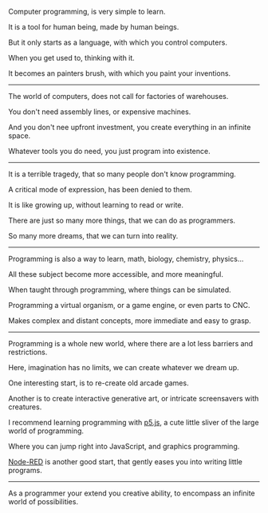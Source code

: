 Computer programming,
is very simple to learn.

It is a tool for human being,
made by human beings.

But it only starts as a language,
with which you control computers.

When you get used to,
thinking with it.

It becomes an painters brush,
with which you paint your inventions.

---

The world of computers,
does not call for factories of warehouses.

You don't need assembly lines,
or expensive machines.

And you don't nee upfront investment,
you create everything in an infinite space.

Whatever tools you do need,
you just program into existence.

---

It is a terrible tragedy,
that so many people don't know programming.

A critical mode of expression,
has been denied to them.

It is like growing up,
without learning to read or write.

There are just so many more things,
that we can do as programmers.

So many more dreams,
that we can turn into reality.

---

Programming is also a way to learn,
math, biology, chemistry, physics...

All these subject become more accessible,
and more meaningful.

When taught through programming,
where things can be simulated.

Programming a virtual organism,
or a game engine, or even parts to CNC.

Makes complex and distant concepts,
more immediate and easy to grasp.

---

Programming is a whole new world,
where there are a lot less barriers and restrictions.

Here, imagination has no limits,
we can create whatever we dream up.

One interesting start,
is to re-create old arcade games.

Another is to create interactive generative art,
or intricate screensavers with creatures.

I recommend learning programming with [p5.js][1],
a cute little sliver of the large world of programming.

Where you can jump right into JavaScript,
and graphics programming.

[Node-RED][2] is another good start,
that gently eases you into writing little programs.

---

As a programmer your extend you creative ability,
to encompass an infinite world of possibilities.

[1]: https://www.youtube.com/playlist?list=PLRqwX-V7Uu6Zy51Q-x9tMWIv9cueOFTFA
[2]: https://www.youtube.com/results?search_query=Node-RED+tutorial
